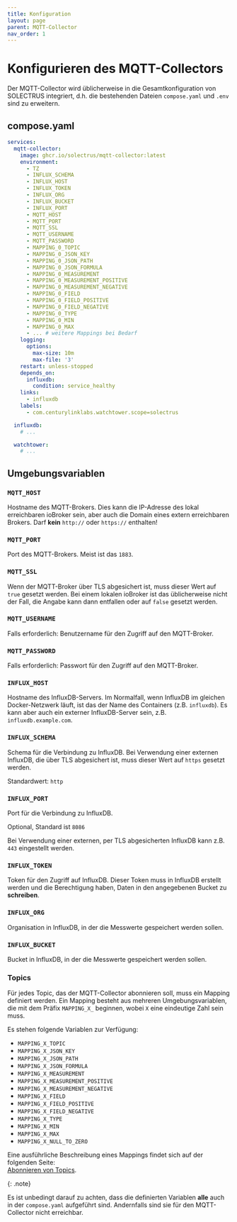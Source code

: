 ```yaml
---
title: Konfiguration
layout: page
parent: MQTT-Collector
nav_order: 1
---
```


# Konfigurieren des MQTT-Collectors

Der MQTT-Collector wird üblicherweise in die Gesamtkonfiguration von SOLECTRUS integriert, d.h. die bestehenden Dateien `compose.yaml` und `.env` sind zu erweitern.

## compose.yaml

```yaml
services:
  mqtt-collector:
    image: ghcr.io/solectrus/mqtt-collector:latest
    environment:
      - TZ
      - INFLUX_SCHEMA
      - INFLUX_HOST
      - INFLUX_TOKEN
      - INFLUX_ORG
      - INFLUX_BUCKET
      - INFLUX_PORT
      - MQTT_HOST
      - MQTT_PORT
      - MQTT_SSL
      - MQTT_USERNAME
      - MQTT_PASSWORD
      - MAPPING_0_TOPIC
      - MAPPING_0_JSON_KEY
      - MAPPING_0_JSON_PATH
      - MAPPING_0_JSON_FORMULA
      - MAPPING_0_MEASUREMENT
      - MAPPING_0_MEASUREMENT_POSITIVE
      - MAPPING_0_MEASUREMENT_NEGATIVE
      - MAPPING_0_FIELD
      - MAPPING_0_FIELD_POSITIVE
      - MAPPING_0_FIELD_NEGATIVE
      - MAPPING_0_TYPE
      - MAPPING_0_MIN
      - MAPPING_0_MAX
      - ... # weitere Mappings bei Bedarf
    logging:
      options:
        max-size: 10m
        max-file: '3'
    restart: unless-stopped
    depends_on:
      influxdb:
        condition: service_healthy
    links:
      - influxdb
    labels:
      - com.centurylinklabs.watchtower.scope=solectrus

  influxdb:
    # ...

  watchtower:
    # ...
```

## Umgebungsvariablen

### `MQTT_HOST`

Hostname des MQTT-Brokers. Dies kann die IP-Adresse des lokal erreichbaren ioBroker sein, aber auch die Domain eines extern erreichbaren Brokers. Darf **kein** `http://` oder `https://` enthalten!

### `MQTT_PORT`

Port des MQTT-Brokers. Meist ist das `1883`.

### `MQTT_SSL`

Wenn der MQTT-Broker über TLS abgesichert ist, muss dieser Wert auf `true` gesetzt werden. Bei einem lokalen ioBroker ist das üblicherweise nicht der Fall, die Angabe kann dann entfallen oder auf `false` gesetzt werden.

### `MQTT_USERNAME`

Falls erforderlich: Benutzername für den Zugriff auf den MQTT-Broker.

### `MQTT_PASSWORD`

Falls erforderlich: Passwort für den Zugriff auf den MQTT-Broker.

### `INFLUX_HOST`

Hostname des InfluxDB-Servers. Im Normalfall, wenn InfluxDB im gleichen Docker-Netzwerk läuft, ist das der Name des Containers (z.B. `influxdb`). Es kann aber auch ein externer InfluxDB-Server sein, z.B. `influxdb.example.com`.

### `INFLUX_SCHEMA`

Schema für die Verbindung zu InfluxDB. Bei Verwendung einer externen InfluxDB, die über TLS abgesichert ist, muss dieser Wert auf `https` gesetzt werden.

Standardwert: `http`

### `INFLUX_PORT`

Port für die Verbindung zu InfluxDB.

Optional, Standard ist `8086`

Bei Verwendung einer externen, per TLS abgesicherten InfluxDB kann z.B. `443` eingestellt werden.

### `INFLUX_TOKEN`

Token für den Zugriff auf InfluxDB. Dieser Token muss in InfluxDB erstellt werden und die Berechtigung haben, Daten in den angegebenen Bucket zu **schreiben**.

### `INFLUX_ORG`

Organisation in InfluxDB, in der die Messwerte gespeichert werden sollen.

### `INFLUX_BUCKET`

Bucket in InfluxDB, in der die Messwerte gespeichert werden sollen.

### Topics

Für jedes Topic, das der MQTT-Collector abonnieren soll, muss ein Mapping definiert werden. Ein Mapping besteht aus mehreren Umgebungsvariablen, die mit dem Präfix `MAPPING_X_` beginnen, wobei `X` eine eindeutige Zahl sein muss.

Es stehen folgende Variablen zur Verfügung:

- `MAPPING_X_TOPIC`
- `MAPPING_X_JSON_KEY`
- `MAPPING_X_JSON_PATH`
- `MAPPING_X_JSON_FORMULA`
- `MAPPING_X_MEASUREMENT`
- `MAPPING_X_MEASUREMENT_POSITIVE`
- `MAPPING_X_MEASUREMENT_NEGATIVE`
- `MAPPING_X_FIELD`
- `MAPPING_X_FIELD_POSITIVE`
- `MAPPING_X_FIELD_NEGATIVE`
- `MAPPING_X_TYPE`
- `MAPPING_X_MIN`
- `MAPPING_X_MAX`
- `MAPPING_X_NULL_TO_ZERO`

Eine ausführliche Beschreibung eines Mappings findet sich auf der folgenden Seite: \
[Abonnieren von Topics](topics).

{: .note}

Es ist unbedingt darauf zu achten, dass die definierten Variablen **alle** auch in der `compose.yaml` aufgeführt sind. Andernfalls sind sie für den MQTT-Collector nicht erreichbar.
